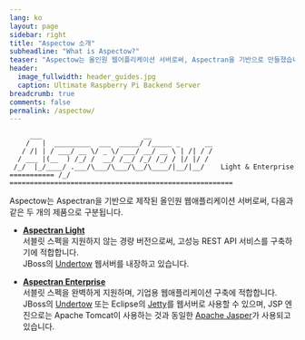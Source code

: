 ```yaml
---
lang: ko
layout: page
sidebar: right
title: "Aspectow 소개"
subheadline: "What is Aspectow?"
teaser: "Aspectow는 올인원 웹어플리케이션 서버로써, Aspectran을 기반으로 만들졌습니다."
header:
  image_fullwidth: header_guides.jpg
  caption: Ultimate Raspberry Pi Backend Server
breadcrumb: true
comments: false
permalink: /aspectow/
---
```


```
     ___                         __
    /   |  _________  ___  _____/ /_____ _      __
   / /| | / ___/ __ \/ _ \/ ___/ __/ __ \ | /| / /
  / ___ |(__  ) /_/ /  __/ /__/ /_/ /_/ / |/ |/ /
 /_/  |_/____/ .___/\___/\___/\__/\____/|__/|__/    Light & Enterprise
=========== /_/ =======================================================
```

Aspectow는 Aspectran을 기반으로 제작된 올인원 웹애플리케이션 서버로써, 다음과 같은 두 개의 제품으로 구분됩니다.

* **[Aspectran Light](/aspectow/aspectow-light)**  
  서블릿 스펙을 지원하지 않는 경량 버전으로써, 고성능 REST API 서비스를 구축하기에 적합합니다.  
  JBoss의 [Undertow](http://undertow.io) 웹서버를 내장하고 있습니다.

* **[Aspectran Enterprise](/aspectow/aspectow-enterprise)**  
  서블릿 스펙을 완벽하게 지원하며, 기업용 웹애플리케이션 구축에 적합합니다.  
  JBoss의 [Undertow](http://undertow.io) 또는 Eclipse의 [Jetty](https://www.eclipse.org/jetty/)를 웹서버로 사용할 수 있으며,
  JSP 엔진으로는 Apache Tomcat이 사용하는 것과 동일한 [Apache Jasper](https://mvnrepository.com/artifact/org.mortbay.jasper/apache-jsp)가 사용되고 있습니다.
